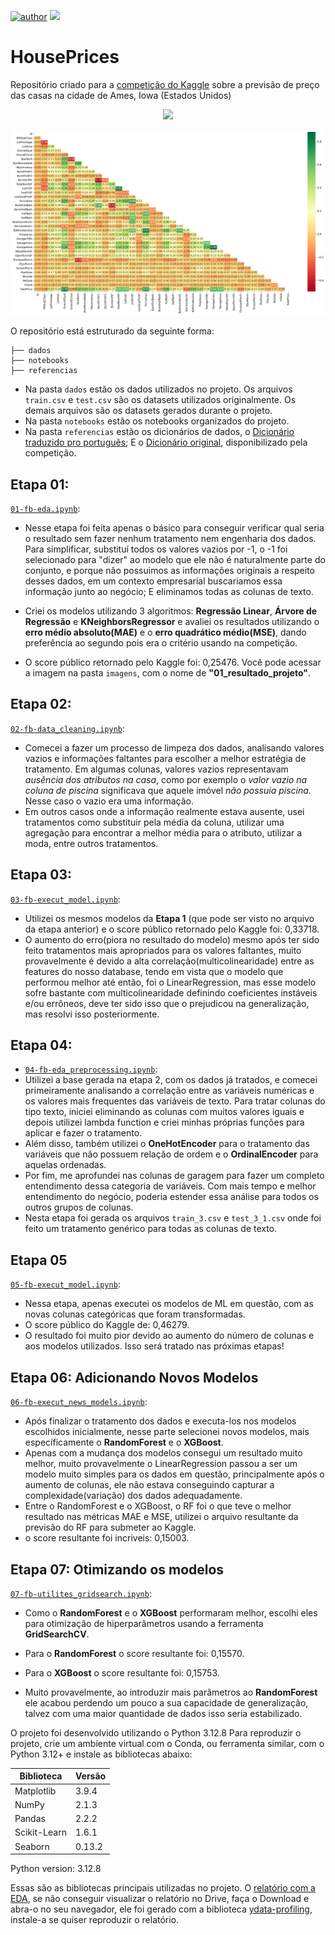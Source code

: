 [![author](https://img.shields.io/badge/Zeygler&nbsp;Oliveira-red.svg)](https://www.linkedin.com/in/zeygler-oliveira-a021a92a4/)
[![](https://img.shields.io/badge/Python-3.10+-blue.svg)](https://www.python.org/)

# HousePrices
Repositório criado para a [competição do Kaggle](https://www.kaggle.com/competitions/house-prices-advanced-regression-techniques/overview) sobre a previsão de preço das casas na cidade de Ames, Iowa (Estados Unidos)

<p align="center"> 
  <a href="https://www.linkedin.com/in/zeygler-oliveira-a021a92a4/" target="_blank"><img src="https://img.shields.io/badge/-LinkedIn-%230077B5?style=for-the-badge&logo=linkedin&logoColor=white" target="_blank"></a> 
</p>

![heatmap](https://github.com/ZeyOliveira/House-Prices/blob/main/imagens/correlacao_heatmap.png)

O repositório está estruturado da seguinte forma:
```
├── dados
├── notebooks
├── referencias
```

- Na pasta `dados` estão os dados utilizados no projeto. Os arquivos `train.csv` e `test.csv` são os datasets utilizados originalmente. Os demais arquivos são os datasets gerados durante o projeto.
- Na pasta `notebooks` estão os notebooks organizados do projeto.
- Na pasta `referencias` estão os dicionários de dados, o [Dicionário traduzido pro português](https://github.com/ZeyOliveira/House-Prices/blob/main/referencias/01_dicionario_de_dados.md); E o [Dicionário original](https://github.com/ZeyOliveira/House-Prices/blob/main/referencias/data_description.txt), disponibilizado pela competição.

## Etapa 01:
[`01-fb-eda.ipynb`](https://github.com/ZeyOliveira/House-Prices/blob/main/notebooks/01-fb-eda.ipynb):
- Nesse etapa foi feita apenas o básico para conseguir verificar qual seria o resultado sem fazer nenhum tratamento nem engenharia dos dados. Para simplificar, substituí todos os valores vazios por -1, o -1 foi selecionado para "dizer" ao modelo que ele não é naturalmente parte do conjunto, e porque não possuimos as informações originais a respeito desses dados, em um contexto empresarial buscariamos essa informação junto ao negócio; E eliminamos todas as colunas de texto.  

- Criei os modelos utilizando 3 algoritmos: **Regressão Linear**, **Árvore de Regressão** e **KNeighborsRegressor** e avaliei os resultados utilizando o **erro médio absoluto(MAE)** e o **erro quadrático médio(MSE)**, dando preferência ao segundo pois era o critério usando na competição.  
- O score público retornado pelo Kaggle foi: 0,25476. Você pode acessar a imagem na pasta `imagens`, com o nome de **"01_resultado_projeto"**.


## Etapa 02:
[`02-fb-data_cleaning.ipynb`](https://github.com/ZeyOliveira/House-Prices/blob/main/notebooks/02-fb-data_cleaning.ipynb):
  - Comecei a fazer um processo de limpeza dos dados, analisando valores vazios e informações faltantes para escolher a melhor estratégia de tratamento. Em algumas colunas, valores vazios representavam *ausência dos atributos na casa*, como por exemplo o *valor vazio na coluna de piscina* significava que aquele imóvel *não possuia piscina*. Nesse caso o vazio era uma informação.
 - Em outros casos onde a informação realmente estava ausente, usei tratamentos como substituir pela média da coluna, utilizar uma agregação para encontrar a melhor média para o atributo, utilizar a moda, entre outros tratamentos.


## Etapa 03:
[`03-fb-execut_model.ipynb`](https://github.com/ZeyOliveira/House-Prices/blob/main/notebooks/03-fb-execut_model.ipynb):
  - Utilizei os mesmos modelos da **Etapa 1** (que pode ser visto no arquivo da etapa anterior) e o score público retornado pelo Kaggle foi: 0,33718.
 - O aumento do erro(piora no resultado do modelo) mesmo após ter sido feito tratamentos mais apropriados para os valores faltantes, muito provavelmente é devido a alta correlação(multicolinearidade) entre as features do nosso database, tendo em vista que o modelo que performou melhor até então, foi o LinearRegression, mas esse modelo sofre bastante com multicolinearidade definindo coeficientes instáveis e/ou errôneos, deve ter sido isso que o prejudicou na generalização, mas resolvi isso posteriormente.


## Etapa 04:
  - [`04-fb-eda_preprocessing.ipynb`](https://github.com/ZeyOliveira/House-Prices/blob/main/notebooks/04-fb-eda_preprocessing.ipynb):
  - Utilizei a base gerada na etapa 2, com os dados já tratados, e comecei primeiramente analisando a correlação entre as variáveis numéricas e os valores mais frequentes das variáveis de texto. Para tratar colunas do tipo texto, iniciei eliminando as colunas com muitos valores iguais e depois utilizei lambda function e criei minhas próprias funções para aplicar e fazer o tratamento.
 - Além disso, também utilizei o **OneHotEncoder** para o tratamento das variáveis que não possuem relação de ordem e o **OrdinalEncoder** para aquelas ordenadas.
 - Por fim, me aprofundei nas colunas de garagem para fazer um completo entendimento dessa categoria de variáveis. Com mais tempo e melhor entendimento do negócio, poderia estender essa análise para todos os outros grupos de colunas.
 - Nesta etapa foi gerada os arquivos `train_3.csv` e `test_3_1.csv` onde foi feito um tratamento genérico para todas as colunas de texto.


## Etapa 05
[`05-fb-execut_model.ipynb`](https://github.com/ZeyOliveira/House-Prices/blob/main/notebooks/05-fb-execut_model.ipynb):
  - Nessa etapa, apenas executei os modelos de ML em questão, com as novas colunas categóricas que foram transformadas.
  - O score público do Kaggle de: 0,46279.
  - O resultado foi muito pior devido ao aumento do número de colunas e aos modelos utilizados. Isso será tratado nas próximas etapas!


## Etapa 06: Adicionando Novos Modelos
[`06-fb-execut_news_models.ipynb`](https://github.com/ZeyOliveira/House-Prices/blob/main/notebooks/06-fb-execut_news_models.ipynb):
  - Após finalizar o tratamento dos dados e executa-los nos modelos escolhidos inicialmente, nesse parte selecionei novos modelos, mais específicamente o **RandomForest** e o **XGBoost**.
  - Apenas com a mudança dos modelos consegui um resultado muito melhor, muito provavelmente o LinearRegression passou a ser um modelo muito simples para os dados em questão, principalmente após o aumento de colunas, ele não estava conseguindo capturar a complexidade(variação) dos dados adequadamente.
  - Entre o RandomForest e o XGBoost, o RF foi o que teve o melhor resultado nas métricas MAE e MSE, utilizei o arquivo resultante da previsão do RF para submeter ao Kaggle.
  - o score resultante foi incriveis: 0,15003.

## Etapa 07: Otimizando os modelos
[`07-fb-utilites_gridsearch.ipynb`](https://github.com/ZeyOliveira/House-Prices/blob/main/notebooks/07-fb-utilites_gridsearch.ipynb):
  - Como o **RandomForest** e o **XGBoost** performaram melhor, escolhi eles para otimização de hiperparâmetros usando a ferramenta **GridSearchCV**.
  - Para o **RandomForest** o score resultante foi: 0,15570.
  - Para o **XGBoost** o score resultante foi: 0,15753.

  - Muito provavelmente, ao introduzir mais parâmetros ao **RandomForest** ele acabou perdendo um pouco a sua capacidade de generalização, talvez com uma maior quantidade de dados isso seria estabilizado.


O projeto foi desenvolvido utilizando o Python 3.12.8 Para reproduzir o projeto, crie um ambiente virtual com o Conda, ou ferramenta similar, com o Python 3.12+ e instale as bibliotecas abaixo:

| Biblioteca       | Versão |
| ---------------- | ------ |
| Matplotlib       | 3.9.4  |
| NumPy            | 2.1.3 |
| Pandas           | 2.2.2  |
| Scikit-Learn     | 1.6.1  |
| Seaborn          | 0.13.2 |

Python version: 3.12.8


Essas são as bibliotecas principais utilizadas no projeto. O [relatório com a EDA](https://drive.google.com/file/d/1ABvcthaRopj2CZFP4e4hHX7xORcXu6LA/view?usp=sharing), se não conseguir visualizar o relatório no Drive, faça o Download e abra-o no seu navegador, ele foi gerado com a biblioteca [ydata-profiling](https://github.com/ydataai/ydata-profiling), instale-a se quiser reproduzir o relatório.
